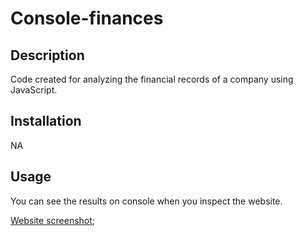 # Console-finances

## Description
Code created for analyzing the financial records of a company using JavaScript.

## Installation

NA

## Usage

You can see the results on console when you inspect the website. 

 [Website screenshot](assets/Screenshot.png);
   
